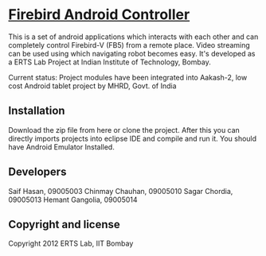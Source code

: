 [Firebird Android Controller](#)
=================

This is a set of android applications which interacts with each other and can completely control Firebird-V (FB5) from a remote place. Video streaming can be used using which navigating robot becomes easy. It's developed as a ERTS Lab Project at Indian Institute of Technology, Bombay.

Current status: Project modules have been integrated into Aakash-2, low cost Android tablet project by MHRD, Govt. of India

Installation
----------

Download the zip file from here or clone the project. After this you can directly imports projects into eclipse IDE and compile and run it. You should have Android Emulator Installed.


Developers
-------

Saif Hasan, 09005003
Chinmay Chauhan, 09005010
Sagar Chordia, 09005013
Hemant Gangolia, 09005014


Copyright and license
---------------------

Copyright 2012 ERTS Lab, IIT Bombay
